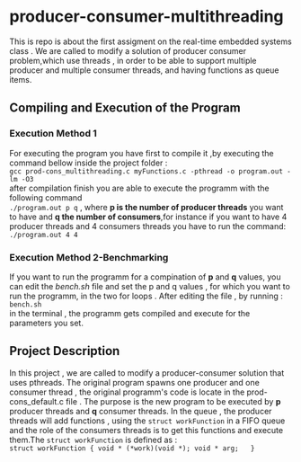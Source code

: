 # producer-consumer-multithreading
This is repo is about the first assigment on the real-time embedded systems class . We are called to modify a solution of producer consumer problem,which use threads , in order to be able to support multiple producer and multiple consumer threads, and having functions as queue items. 
## Compiling and Execution of the Program
### Execution Method 1
For executing the program you have first to compile it ,by executing the command bellow inside the project folder :<br>
`gcc prod-cons_multithreading.c myFunctions.c -pthread -o program.out -lm -O3`<br>
after compilation finish you are able to execute the programm with the following command<br>
`./program.out p q` , where **p is the number of producer threads** you want to have and **q the number of consumers**,for instance if you want to have 4 producer threads and 4 consumers threads you have to run the command:<br>
`./program.out 4 4`

### Execution Method 2-Benchmarking
If you want to run the programm for a compination of **p** and **q** values, you can edit the *bench.sh* file and set the p and q values , for which you want to run the programm, in the two for loops . After editing the file , by running :<br>
`bench.sh` <br>
in the terminal , the programm gets compiled and execute for the parameters you set.

## Project Description 
 In this project , we are called to modify a producer-consumer solution that uses pthreads. The original program spawns one producer and one consumer thread , the original programm's code is locate in the prod-cons_default.c file . The purpose is the new program to be executed by **p** producer threads and **q** consumer threads. In the queue , the producer threads will add functions , using the `struct workFunction` in a FIFO queue and the role of the consumers threads is to get this functions and execute them.The `struct workFunction` is defined as : <br> 
`struct workFunction {
  void * (*work)(void *);
  void * arg;  
}`


